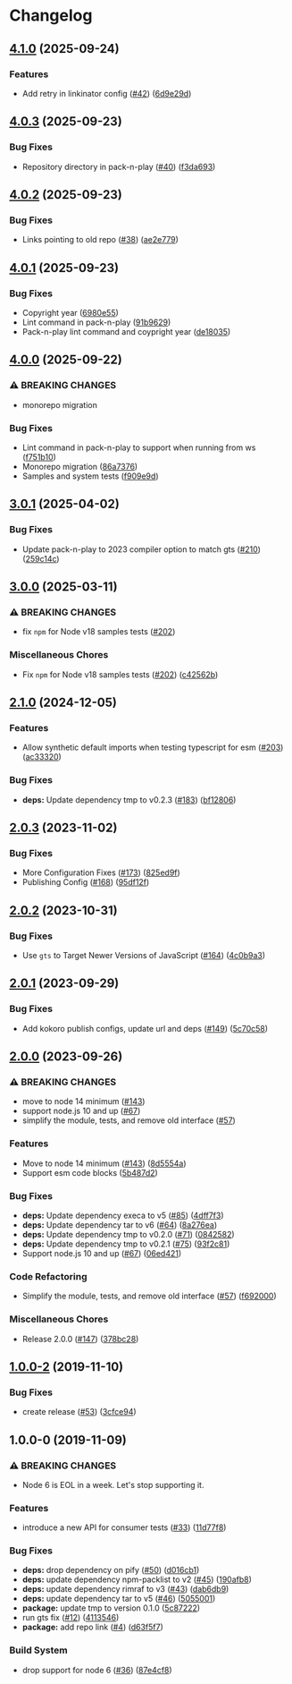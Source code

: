 # Changelog

## [4.1.0](https://github.com/googleapis/google-cloud-node-core/compare/pack-n-play-v4.0.3...pack-n-play-v4.1.0) (2025-09-24)


### Features

* Add retry in linkinator config ([#42](https://github.com/googleapis/google-cloud-node-core/issues/42)) ([6d9e29d](https://github.com/googleapis/google-cloud-node-core/commit/6d9e29d6e83a82e7e1a6109f1331e809e6922493))

## [4.0.3](https://github.com/googleapis/google-cloud-node-core/compare/pack-n-play-v4.0.2...pack-n-play-v4.0.3) (2025-09-23)


### Bug Fixes

* Repository directory in pack-n-play ([#40](https://github.com/googleapis/google-cloud-node-core/issues/40)) ([f3da693](https://github.com/googleapis/google-cloud-node-core/commit/f3da693f14d4b921445990b94bf096e24846a12b))

## [4.0.2](https://github.com/googleapis/google-cloud-node-core/compare/pack-n-play-v4.0.1...pack-n-play-v4.0.2) (2025-09-23)


### Bug Fixes

* Links pointing to old repo ([#38](https://github.com/googleapis/google-cloud-node-core/issues/38)) ([ae2e779](https://github.com/googleapis/google-cloud-node-core/commit/ae2e779e63d2ab626e4690cbd4b704df4f474128))

## [4.0.1](https://github.com/googleapis/google-cloud-node-core/compare/pack-n-play-v4.0.0...pack-n-play-v4.0.1) (2025-09-23)


### Bug Fixes

* Copyright year ([6980e55](https://github.com/googleapis/google-cloud-node-core/commit/6980e55cdf0283d5ae482f34c2b23bc7f20fc031))
* Lint command in pack-n-play ([91b9629](https://github.com/googleapis/google-cloud-node-core/commit/91b9629761d275542631231452c1e7fc7770c15e))
* Pack-n-play lint command and coypright year ([de18035](https://github.com/googleapis/google-cloud-node-core/commit/de180354f9013c4eb7eec5a538272e8e7ec559fe))

## [4.0.0](https://github.com/googleapis/google-cloud-node-core/compare/pack-n-play-v3.0.1...pack-n-play-v4.0.0) (2025-09-22)


### ⚠ BREAKING CHANGES

* monorepo migration

### Bug Fixes

* Lint command in pack-n-play to support when running from ws ([f751b10](https://github.com/googleapis/google-cloud-node-core/commit/f751b10f2883db59e7531e728446c090f568f43a))
* Monorepo migration ([86a7376](https://github.com/googleapis/google-cloud-node-core/commit/86a7376da60852dae8eacf9ca97a6d302b6b7eb4))
* Samples and system tests ([f909e9d](https://github.com/googleapis/google-cloud-node-core/commit/f909e9d532e2a1c24752e11943c0d8422adc77ad))

## [3.0.1](https://github.com/googleapis/pack-n-play/compare/v3.0.0...v3.0.1) (2025-04-02)


### Bug Fixes

* Update pack-n-play to 2023 compiler option to match gts ([#210](https://github.com/googleapis/pack-n-play/issues/210)) ([259c14c](https://github.com/googleapis/pack-n-play/commit/259c14c591fe18c3fd91136d265414d5fcb37391))

## [3.0.0](https://github.com/googleapis/pack-n-play/compare/v2.1.0...v3.0.0) (2025-03-11)


### ⚠ BREAKING CHANGES

* fix `npm` for Node v18 samples tests ([#202](https://github.com/googleapis/pack-n-play/issues/202))

### Miscellaneous Chores

* Fix `npm` for Node v18 samples tests ([#202](https://github.com/googleapis/pack-n-play/issues/202)) ([c42562b](https://github.com/googleapis/pack-n-play/commit/c42562b52fd573e50045861ad5dfa2019d72cefa))

## [2.1.0](https://github.com/googleapis/pack-n-play/compare/v2.0.3...v2.1.0) (2024-12-05)


### Features

* Allow synthetic default imports when testing typescript for esm ([#203](https://github.com/googleapis/pack-n-play/issues/203)) ([ac33320](https://github.com/googleapis/pack-n-play/commit/ac3332052d4c522236acde2b7044bec11855e239))


### Bug Fixes

* **deps:** Update dependency tmp to v0.2.3 ([#183](https://github.com/googleapis/pack-n-play/issues/183)) ([bf12806](https://github.com/googleapis/pack-n-play/commit/bf1280621606a54da32191f12b5414d3b5413ea3))

## [2.0.3](https://github.com/googleapis/pack-n-play/compare/v2.0.2...v2.0.3) (2023-11-02)


### Bug Fixes

* More Configuration Fixes ([#173](https://github.com/googleapis/pack-n-play/issues/173)) ([825ed9f](https://github.com/googleapis/pack-n-play/commit/825ed9faa373fd1f3330cc49d89bf49e25f12288))
* Publishing Config ([#168](https://github.com/googleapis/pack-n-play/issues/168)) ([95df12f](https://github.com/googleapis/pack-n-play/commit/95df12f4e7eb613e2e3fbdad9327341e77bc2298))

## [2.0.2](https://github.com/googleapis/pack-n-play/compare/v2.0.1...v2.0.2) (2023-10-31)


### Bug Fixes

* Use `gts` to Target Newer Versions of JavaScript ([#164](https://github.com/googleapis/pack-n-play/issues/164)) ([4c0b9a3](https://github.com/googleapis/pack-n-play/commit/4c0b9a311e08865802ba746ccd04b70d48194ffe))

## [2.0.1](https://github.com/googleapis/pack-n-play/compare/v2.0.0...v2.0.1) (2023-09-29)


### Bug Fixes

* Add kokoro publish configs, update url and deps ([#149](https://github.com/googleapis/pack-n-play/issues/149)) ([5c70c58](https://github.com/googleapis/pack-n-play/commit/5c70c58f99bb4bc7b094b5ebef0e8440227a0049))

## [2.0.0](https://github.com/googleapis/pack-n-play/compare/v1.0.0-2...v2.0.0) (2023-09-26)


### ⚠ BREAKING CHANGES

* move to node 14 minimum ([#143](https://github.com/googleapis/pack-n-play/issues/143))
* support node.js 10 and up ([#67](https://github.com/googleapis/pack-n-play/issues/67))
* simplify the module, tests, and remove old interface ([#57](https://github.com/googleapis/pack-n-play/issues/57))

### Features

* Move to node 14 minimum ([#143](https://github.com/googleapis/pack-n-play/issues/143)) ([8d5554a](https://github.com/googleapis/pack-n-play/commit/8d5554ac7fbb0dd7a0052b19a68add3a7afabec6))
* Support esm code blocks ([5b487d2](https://github.com/googleapis/pack-n-play/commit/5b487d24f0baa29d0851e7f12e3523790857ec4a))


### Bug Fixes

* **deps:** Update dependency execa to v5 ([#85](https://github.com/googleapis/pack-n-play/issues/85)) ([4dff7f3](https://github.com/googleapis/pack-n-play/commit/4dff7f38a0d2441dd92faf8946624424a58d4239))
* **deps:** Update dependency tar to v6 ([#64](https://github.com/googleapis/pack-n-play/issues/64)) ([8a276ea](https://github.com/googleapis/pack-n-play/commit/8a276ea400cb034178130eea9630962b742970db))
* **deps:** Update dependency tmp to v0.2.0 ([#71](https://github.com/googleapis/pack-n-play/issues/71)) ([0842582](https://github.com/googleapis/pack-n-play/commit/084258255aefc277819d111de8feba5d45fd3d48))
* **deps:** Update dependency tmp to v0.2.1 ([#75](https://github.com/googleapis/pack-n-play/issues/75)) ([93f2c81](https://github.com/googleapis/pack-n-play/commit/93f2c81802cb606bb390ee8ace1f21bf1abde284))
* Support node.js 10 and up ([#67](https://github.com/googleapis/pack-n-play/issues/67)) ([06ed421](https://github.com/googleapis/pack-n-play/commit/06ed42161018af3d520c5f1957a2bddf0da6f92f))


### Code Refactoring

* Simplify the module, tests, and remove old interface ([#57](https://github.com/googleapis/pack-n-play/issues/57)) ([f692000](https://github.com/googleapis/pack-n-play/commit/f692000e2763caa39d9f884da42bcf876b18fd81))


### Miscellaneous Chores

* Release 2.0.0 ([#147](https://github.com/googleapis/pack-n-play/issues/147)) ([378bc28](https://github.com/googleapis/pack-n-play/commit/378bc28dbab5629aae2e28b43ff7dea57babdc0d))

## [1.0.0-2](https://www.github.com/google/pack-n-play/compare/v1.0.0-0...v1.0.0-2) (2019-11-10)


### Bug Fixes

* create release ([#53](https://www.github.com/google/pack-n-play/issues/53)) ([3cfce94](https://www.github.com/google/pack-n-play/commit/3cfce9430e551e152a32ab25ccff313356b31a49))

## 1.0.0-0 (2019-11-09)


### ⚠ BREAKING CHANGES

* Node 6 is EOL in a week. Let's stop supporting it.

### Features

* introduce a new API for consumer tests ([#33](https://www.github.com/google/pack-n-play/issues/33)) ([11d77f8](https://www.github.com/google/pack-n-play/commit/11d77f850fb5c3e54258b99078abca26b81a8a9f))


### Bug Fixes

* **deps:** drop dependency on pify ([#50](https://www.github.com/google/pack-n-play/issues/50)) ([d016cb1](https://www.github.com/google/pack-n-play/commit/d016cb18aa33c12b70face1cd5e9d5b17664d1f8))
* **deps:** update dependency npm-packlist to v2 ([#45](https://www.github.com/google/pack-n-play/issues/45)) ([190afb8](https://www.github.com/google/pack-n-play/commit/190afb81f3b7b893b62fa7302a5ada462f7591eb))
* **deps:** update dependency rimraf to v3 ([#43](https://www.github.com/google/pack-n-play/issues/43)) ([dab6db9](https://www.github.com/google/pack-n-play/commit/dab6db9244c5a83a1ccb160367e9649e3fb7130e))
* **deps:** update dependency tar to v5 ([#46](https://www.github.com/google/pack-n-play/issues/46)) ([5055001](https://www.github.com/google/pack-n-play/commit/5055001640880753e97db938f44dc84bce86dc8e))
* **package:** update tmp to version 0.1.0 ([5c87222](https://www.github.com/google/pack-n-play/commit/5c8722269662b946716ea7eadc51cb11d47413e8))
* run gts fix ([#12](https://www.github.com/google/pack-n-play/issues/12)) ([4113546](https://www.github.com/google/pack-n-play/commit/4113546ff0adb4c9b6d3d827fbbcf0a3ac0b2729))
* **package:** add repo link ([#4](https://www.github.com/google/pack-n-play/issues/4)) ([d63f5f7](https://www.github.com/google/pack-n-play/commit/d63f5f75b644c91ff84259a1f242e95eeace9dac))


### Build System

* drop support for node 6 ([#36](https://www.github.com/google/pack-n-play/issues/36)) ([87e4cf8](https://www.github.com/google/pack-n-play/commit/87e4cf8092bd664c5742c46e510546ef6ae6f9e8))
